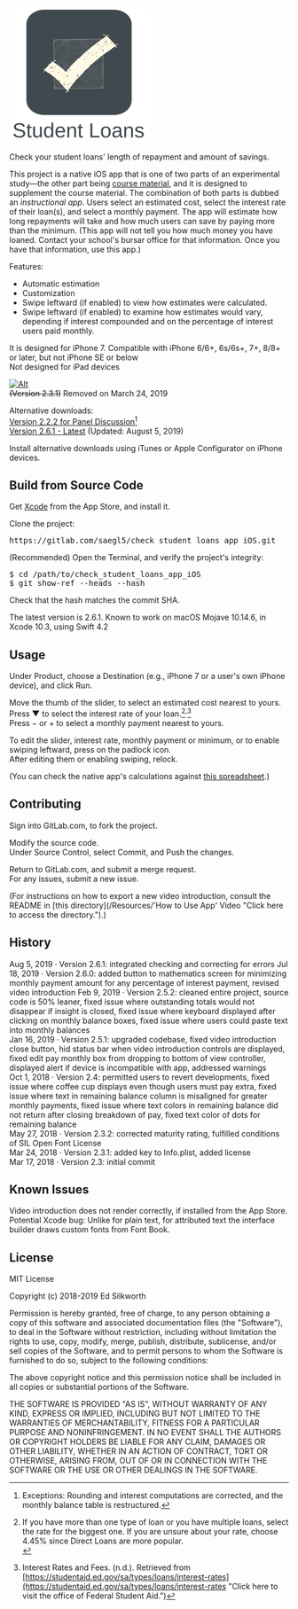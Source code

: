 <snippet>
<content>
 
# ![Alt](/app_icon_and_logo.png "Check Student Loans")

Check your student loans' length of repayment and amount of savings.<p>

This project is a native iOS app that is one of two parts of an experimental study&mdash;the other part being [course material](/Resources/course_material.docx "Click here to view the course material."), and it is designed to supplement the course material.
The combination of both parts is dubbed an _instructional app_. Users select an estimated cost, select the interest rate of their loan(s), and select a monthly payment.
The app will estimate how long repayments will take and how much users can save by paying more than the minimum.
(This app will not tell you how much money you have loaned. Contact your school's bursar office for that information. Once you have that information, use this app.)<p>

Features:

- Automatic estimation
- Customization
- Swipe leftward (if enabled) to view how estimates were calculated.
- Swipe leftward (if enabled) to examine how estimates would vary, depending if interest compounded and on the percentage of interest users paid monthly.

It is designed for iPhone 7. Compatible with iPhone 6/6+, 6s/6s+, 7+, 8/8+ or later, but not iPhone SE or below<br>
Not designed for iPad devices<p>

[![Alt](/badge-unavailable.png "Download on the App Store.")](https://itunes.apple.com/us/app/student-loans/id1260436932?mt=8)<br>
~~(Version 2.3.1)~~ Removed on March 24, 2019<p>

Alternative downloads:<br>
[Version 2.2.2 for Panel Discussion](/Archives/panel_discussion.ipa "Click here to access the download link.")[^1]<br>
[Version 2.6.1 - Latest](/Archives/latest-2_6_1.ipa "Click here to access the download link.") (Updated: August 5, 2019)<p>

Install alternative downloads using iTunes or Apple Configurator on iPhone devices.

## Build from Source Code

Get [Xcode](https://itunes.apple.com/us/app/xcode/id497799835?mt=12 "Click here to visit the App Store.") from the App Store, and install it.<p>

Clone the project:

<pre>
https://gitlab.com/saegl5/check_student_loans_app_iOS.git
</pre>

(Recommended) Open the Terminal, and verify the project's integrity:

<pre>
$ cd /path/to/check_student_loans_app_iOS
$ git show-ref --heads --hash
</pre>

Check that the hash matches the commit SHA.<p>

The latest version is 2.6.1. Known to work on macOS Mojave 10.14.6, in Xcode 10.3, using Swift 4.2

## Usage

Under Product, choose a Destination (e.g., iPhone 7 or a user's own iPhone device), and click Run.<p>

Move the thumb of the slider, to select an estimated cost nearest to yours.<br>
Press &#x25BC; to select the interest rate of your loan.[^2]<sup>,</sup>[^3]<br>
Press &minus; or &#43; to select a monthly payment nearest to yours.<p>

To edit the slider, interest rate, monthly payment or minimum, or to enable swiping leftward, press on the padlock icon.<br>
After editing them or enabling swiping, relock.<p>

(You can check the native app's calculations against [this spreadsheet](/Resources/checking_calculations.xlsx "Click here to view the spreadsheet.").)

## Contributing

Sign into GitLab.com, to fork the project.<p>

Modify the source code.<br>
Under Source Control, select Commit, and Push the changes.<p>

Return to GitLab.com, and submit a merge request.<br>
For any issues, submit a new issue.<p>

(For instructions on how to export a new video introduction, consult the README in [this directory](/Resources/'How to Use App' Video "Click here to access the directory.").)

## History

Aug 5, 2019 &middot; Version 2.6.1: integrated checking and correcting for errors
Jul 18, 2019 &middot; Version 2.6.0: added button to mathematics screen for minimizing monthly payment amount for any percentage of interest payment, revised video introduction
Feb 9, 2019 &middot; Version 2.5.2: cleaned entire project, source code is 50% leaner, fixed issue where outstanding totals would not disappear if insight is closed, fixed issue where keyboard displayed after clicking on monthly balance boxes, fixed issue where users could paste text into monthly balances<br>
Jan 16, 2019 &middot; Version 2.5.1: upgraded codebase, fixed video introduction close button, hid status bar when video introduction controls are displayed, fixed edit pay monthly box from dropping to bottom of view controller, displayed alert if device is incompatible with app, addressed warnings<br>
Oct 1, 2018 &middot; Version 2.4: permitted users to revert developments, fixed issue where coffee cup displays even though users must pay extra, fixed issue where text in remaining balance column is misaligned for greater monthly payments, fixed issue where text colors in remaining balance did not return after closing breakdown of pay, fixed text color of dots for remaining balance<br>
May 27, 2018 &middot; Version 2.3.2: corrected maturity rating, fulfilled conditions of SIL Open Font License<br>
Mar 24, 2018 &middot; Version 2.3.1: added key to Info.plist, added license<br>
Mar 17, 2018 &middot; Version 2.3: initial commit

## Known Issues

Video introduction does not render correctly, if installed from the App Store.<br>
Potential Xcode bug: Unlike for plain text, for attributed text the interface builder draws custom fonts from Font Book.

## License

MIT License

Copyright (c) 2018-2019 Ed Silkworth

Permission is hereby granted, free of charge, to any person obtaining a copy
of this software and associated documentation files (the "Software"), to deal
in the Software without restriction, including without limitation the rights
to use, copy, modify, merge, publish, distribute, sublicense, and/or sell
copies of the Software, and to permit persons to whom the Software is
furnished to do so, subject to the following conditions:

The above copyright notice and this permission notice shall be included in all
copies or substantial portions of the Software.

THE SOFTWARE IS PROVIDED "AS IS", WITHOUT WARRANTY OF ANY KIND, EXPRESS OR
IMPLIED, INCLUDING BUT NOT LIMITED TO THE WARRANTIES OF MERCHANTABILITY,
FITNESS FOR A PARTICULAR PURPOSE AND NONINFRINGEMENT. IN NO EVENT SHALL THE
AUTHORS OR COPYRIGHT HOLDERS BE LIABLE FOR ANY CLAIM, DAMAGES OR OTHER
LIABILITY, WHETHER IN AN ACTION OF CONTRACT, TORT OR OTHERWISE, ARISING FROM,
OUT OF OR IN CONNECTION WITH THE SOFTWARE OR THE USE OR OTHER DEALINGS IN THE
SOFTWARE.

[^1]: Exceptions: Rounding and interest computations are corrected, and the monthly balance table is restructured.
[^2]: If you have more than one type of loan or you have multiple loans, select the rate for the biggest one. If you are unsure about your rate, choose 4.45% since Direct Loans are more popular.<br>
[^3]: Interest Rates and Fees. (n.d.). Retrieved from [https://studentaid.ed.gov/sa/types/loans/interest-rates](https://studentaid.ed.gov/sa/types/loans/interest-rates "Click here to visit the office of Federal Student Aid.")

</content>
</snippet>
